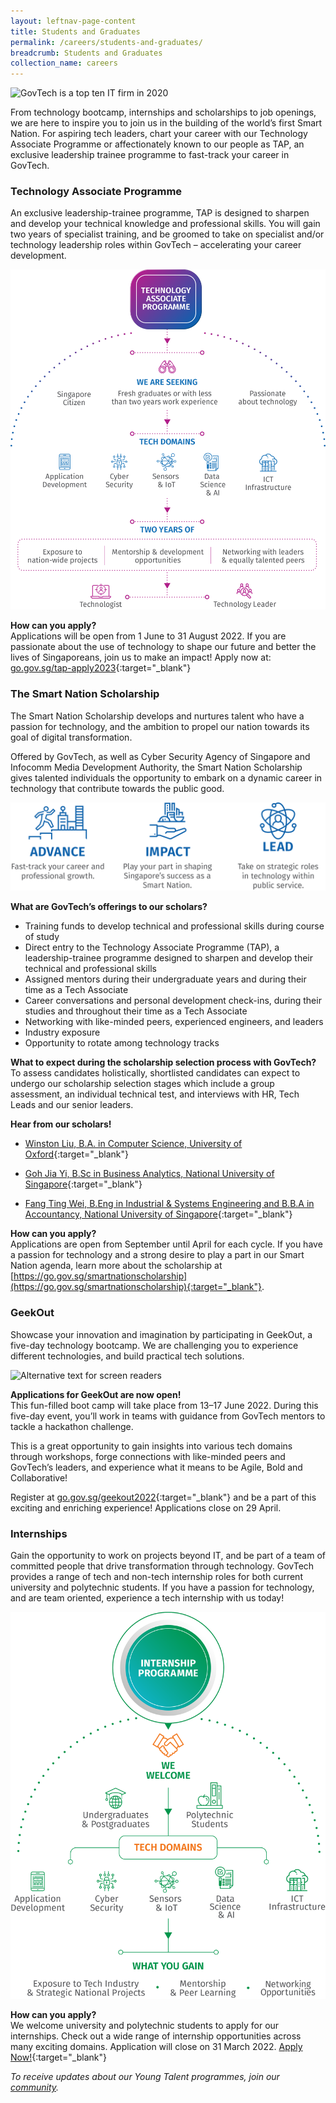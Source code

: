 ```yaml
---
layout: leftnav-page-content
title: Students and Graduates
permalink: /careers/students-and-graduates/
breadcrumb: Students and Graduates
collection_name: careers
---
```


![GovTech is a top ten IT firm in 2020](/images/careers/govtech-universum-top-ten-singapore-2020.jpg)

From technology bootcamp, internships and scholarships to job openings, we are here to inspire you to join us in the building of the world’s first Smart Nation.  For aspiring tech leaders, chart your career with our Technology Associate Programme or affectionately known to our people as TAP, an exclusive leadership trainee programme to fast-track your career in GovTech.


### **Technology Associate Programme**
An exclusive leadership-trainee programme, TAP is designed to sharpen and develop your technical knowledge and professional skills. You will gain two years of specialist training, and be groomed to take on specialist and/or technology leadership roles within GovTech – accelerating your career development. 

![Alternative text for screen readers](/images/careers/TAP_Infographic.png)   

**How can you apply?**
<br> Applications will be open from 1 June to 31 August 2022. If you are passionate about the use of technology to shape our future and better the lives of Singaporeans, join us to make an impact! Apply now at: [go.gov.sg/tap-apply2023](https://go.gov.sg/tap-apply2023){:target="_blank"}


### **The Smart Nation Scholarship**
The Smart Nation Scholarship develops and nurtures talent who have a passion for technology, and the ambition to propel our nation towards its goal of digital transformation.

Offered by GovTech, as well as Cyber Security Agency of Singapore and Infocomm Media Development Authority, the Smart Nation Scholarship gives talented individuals the opportunity to embark on a dynamic career in technology that contribute towards the public good.

![Alternative text for screen readers](/images/careers/SNS_Infographic.png) 

**What are GovTech’s offerings to our scholars?**
* Training funds to develop technical and professional skills during course of study
* Direct entry to the Technology Associate Programme (TAP), a leadership-trainee programme designed to sharpen and develop their technical and professional skills
* Assigned mentors during their undergraduate years and during their time as a Tech Associate
* Career conversations and personal development check-ins, during their studies and throughout their time as a Tech Associate
* Networking with like-minded peers, experienced engineers, and leaders
* Industry exposure
* Opportunity to rotate among technology tracks

**What to expect during the scholarship selection process with GovTech?** 
<br> To assess candidates holistically, shortlisted candidates can expect to undergo our scholarship selection stages which include a group assessment, an individual technical test, and interviews with HR, Tech Leads and our senior leaders.

**Hear from our scholars!**
* [Winston Liu, B.A. in Computer Science, University of Oxford](https://www.instagram.com/p/CJ-uORZhYQ4/?utm_source=ig_web_copy_link){:target="_blank"}

* [Goh Jia Yi, B.Sc in Business Analytics, National University of Singapore](https://www.instagram.com/p/CIknzmbl49_/?utm_source=ig_web_copy_link){:target="_blank"}

* [Fang Ting Wei, B.Eng in Industrial & Systems Engineering and B.B.A in Accountancy, National University of Singapore](https://www.instagram.com/p/CHzGKObgX8Y/?utm_source=ig_web_copy_link){:target="_blank"}

**How can you apply?**
<br> Applications are open from September until April for each cycle. If you have a passion for technology and a strong desire to play a part in our Smart Nation agenda, learn more about the scholarship at [https://go.gov.sg/smartnationscholarship](https://go.gov.sg/smartnationscholarship){:target="_blank"}. 


### **GeekOut**
Showcase your innovation and imagination by participating in GeekOut, a five-day technology bootcamp. We are challenging you to experience different technologies, and build practical tech solutions. 

![Alternative text for screen readers](/images/careers/GeekOut_Infographic_small.png) 

**Applications for GeekOut are now open!**
<br> This fun-filled boot camp will take place from 13–17 June 2022. During this five-day event, you’ll work in teams with guidance from GovTech mentors to tackle a hackathon challenge.

This is a great opportunity to gain insights into various tech domains through workshops, forge connections with like-minded peers and GovTech’s leaders, and experience what it means to be Agile, Bold and Collaborative!

Register at [go.gov.sg/geekout2022](https://form.gov.sg/#!/623413ee6484a40014a415ea){:target="_blank"} and be a part of this exciting and enriching experience! Applications close on 29 April.


### **Internships**
Gain the opportunity to work on projects beyond IT, and be part of a team of committed people that drive transformation through technology. GovTech provides a range of tech and non-tech internship roles for both current university and polytechnic students. If you have a passion for technology, and are team oriented, experience a tech internship with us today!

![Alternative text for screen readers](/images/careers/Internship_Infographic.png)   

**How can you apply?**
<br> We welcome university and polytechnic students to apply for our internships. Check out a wide range of internship opportunities across many exciting domains. Application will close on 31 March 2022. [Apply Now!](https://sggovterp.wd102.myworkdayjobs.com/PublicServiceCareers/job/Government-Technology-Agency/GovTech-2022-Internship_JR-10000007096){:target="_blank"}


*To receive updates about our Young Talent programmes, join our [community](https://go.gov.sg/govtechtalentcommunity).*
